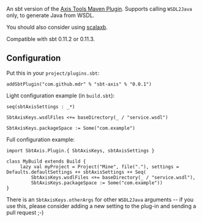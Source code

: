 An sbt version of the [Axis Tools Maven Plugin][1]. Supports calling `WSDL2Java` only, to generate Java from WSDL. 

You should also consider using [scalaxb][2].

Compatible with sbt 0.11.2 or 0.11.3.

Configuration
-------------

Put this in your `project/plugins.sbt`:

    addSbtPlugin("com.github.mdr" % "sbt-axis" % "0.0.1")

Light configuration example (in `build.sbt`):

    seq(sbtAxisSettings : _*)

    SbtAxisKeys.wsdlFiles <+= baseDirectory(_ / "service.wsdl")

    SbtAxisKeys.packageSpace := Some("com.example")

Full configuration example:

    import SbtAxis.Plugin.{ SbtAxisKeys, sbtAxisSettings }

    class MyBuild extends Build {
         lazy val myProject = Project("Mine", file("."), settings = Defaults.defaultSettings ++ sbtAxisSettings ++ Seq(
             SbtAxisKeys.wsdlFiles <+= baseDirectory(_ / "service.wsdl"),
             SbtAxisKeys.packageSpace := Some("com.example"))
    }

There is an `SbtAxisKeys.otherArgs` for other `WSDL2Java` arguments -- if you use this, 
please consider adding a new setting to the plug-in and sending a pull request ;-)

  [1]: http://mojo.codehaus.org/axistools-maven-plugin/
  [2]: http://scalaxb.org/sbt-scalaxb
